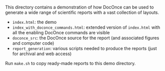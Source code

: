 This directory contains a demonstration of how DocOnce can
be used to generate a wide range of scientific reports with
a vast collection of layouts.

 * `index.html`: the demo
 * `index_with_doconce_commands.html`: extended version of `index.html`
   with all the enabling DocOnce commands are visible
 * `doconce_src`: the DocOnce source for the report (and associated figures
   and computer code)
 * `report_generation`: various scripts needed to produce the reports (just for archival and web access)

Run `make.sh` to copy ready-made reports to this demo directory.
